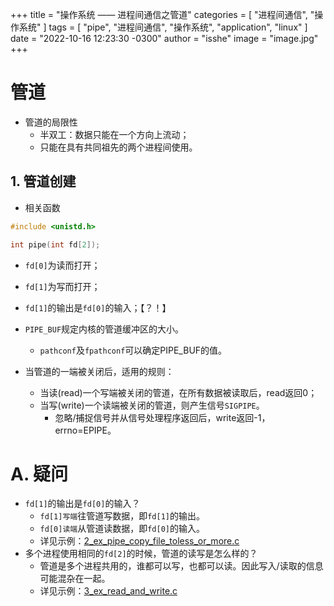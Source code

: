 +++
title = "操作系统 —— 进程间通信之管道"
categories = [ "进程间通信", "操作系统" ]
tags = [ "pipe", "进程间通信", "操作系统", "application", "linux" ]
date = "2022-10-16 12:23:30 -0300"
author = "isshe"
image = "image.jpg"
+++



# 管道

* 管道的局限性
    * 半双工：数据只能在一个方向上流动；
    * 只能在具有共同祖先的两个进程间使用。

## 1. 管道创建
* 相关函数
```c
#include <unistd.h>

int pipe(int fd[2]);
```
* `fd[0]`为读而打开；
* `fd[1]`为写而打开；
* `fd[1]`的输出是`fd[0]`的输入；【？！】
* `PIPE_BUF`规定内核的管道缓冲区的大小。
    * `pathconf`及`fpathconf`可以确定PIPE_BUF的值。

* 当管道的一端被关闭后，适用的规则：
    * 当读(read)一个写端被关闭的管道，在所有数据被读取后，read返回0；
    * 当写(write)一个读端被关闭的管道，则产生信号`SIGPIPE`。
        * 忽略/捕捉信号并从信号处理程序返回后，write返回-1，errno=EPIPE。

# A. 疑问
* `fd[1]`的输出是`fd[0]`的输入？
    * `fd[1]写端`往管道写数据，即`fd[1]`的输出。
    * `fd[0]读端`从管道读数据，即`fd[0]`的输入。
    * 详见示例：[2_ex_pipe_copy_file_toless_or_more.c](Examples/2_ex_pipe_copy_file_to_less_or_more.c)
* 多个进程使用相同的`fd[2]`的时候，管道的读写是怎么样的？
    * 管道是多个进程共用的，谁都可以写，也都可以读。因此写入/读取的信息可能混杂在一起。
    * 详见示例：[3_ex_read_and_write.c](Examples/3_ex_read_and_write.c)
